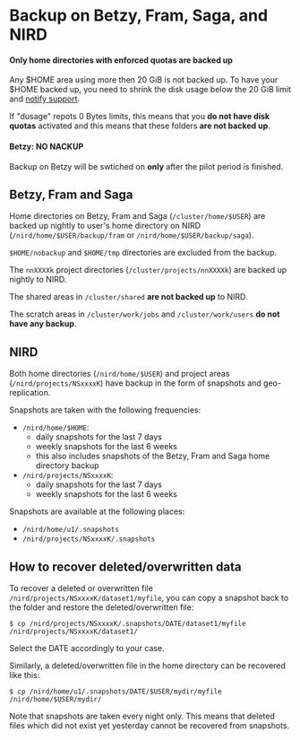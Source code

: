 # Backup on Betzy, Fram, Saga, and NIRD

<div class="alert alert-danger">
  <h4>Only home directories with enforced quotas are backed up</h4>
  <p>
    Any $HOME area using more then 20 GiB is not backed up. To have your $HOME backed up,
    you need to shrink the disk usage below the 20 GiB limit and
    <a href="/getting_help/support_line.html">notify support</a>.
  </p>
  <p>
    If "dusage" repots 0 Bytes limits, this means that you <b>do not have disk quotas</b>
    activated and this means that these folders <b>are not backed up</b>.
  </p>
</div>


<div class="alert alert-warning">
  <h4>Betzy: NO NACKUP</h4>
  <p>
    Backup on Betzy will be swtiched on <strong>only</strong> after the pilot period is
		finished.
	</p>
</div>


## Betzy, Fram and Saga

Home directories on Betzy, Fram and Saga (`/cluster/home/$USER`) are backed up
nightly to user's home directory on NIRD
(`/nird/home/$USER/backup/fram` or `/nird/home/$USER/backup/saga`).

`$HOME/nobackup` and `$HOME/tmp` directories are excluded from the backup.

The `nnXXXXk` project directories (`/cluster/projects/nnXXXXk`) are backed up
nightly to NIRD.

The shared areas in `/cluster/shared` **are not backed up** to NIRD.

The scratch areas in `/cluster/work/jobs` and `/cluster/work/users` **do not have any backup**.


## NIRD

Both home directories (`/nird/home/$USER`) and project areas (`/nird/projects/NSxxxxK`) have
backup in the form of snapshots and geo-replication.

Snapshots are taken with the following frequencies:
* `/nird/home/$HOME`:
  - daily snapshots for the last 7 days
  - weekly snapshots for the last 6 weeks
  - this also includes snapshots of the Betzy, Fram and Saga home directory backup
* `/nird/projects/NSxxxxK`:
  - daily snapshots for the last 7 days
  - weekly snapshots for the last 6 weeks

Snapshots are available at the following places:
- `/nird/home/u1/.snapshots`
- `/nird/projects/NSxxxxK/.snapshots`


## How to recover deleted/overwritten data

To recover a deleted or overwritten file `/nird/projects/NSxxxxK/dataset1/myfile`,
you can copy a snapshot back to the folder and restore the deleted/overwritten file:

```
$ cp /nird/projects/NSxxxxK/.snapshots/DATE/dataset1/myfile /nird/projects/NSxxxxK/dataset1/
```

Select the DATE accordingly to your case.

Similarly, a deleted/overwritten file in the home directory can be recovered like this:

```
$ cp /nird/home/u1/.snapshots/DATE/$USER/mydir/myfile /nird/home/$USER/mydir/
```

Note that snapshots are taken every night only. This means that deleted files
which did not exist yet yesterday cannot be recovered from snapshots.

